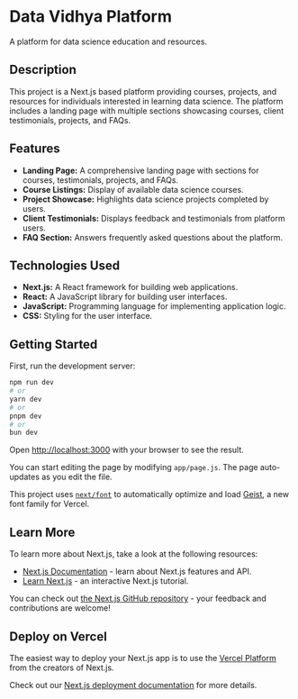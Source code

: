 # Data Vidhya Platform

A platform for data science education and resources.

## Description

This project is a Next.js based platform providing courses, projects, and resources for individuals interested in learning data science. The platform includes a landing page with multiple sections showcasing courses, client testimonials, projects, and FAQs.

## Features

*   **Landing Page:** A comprehensive landing page with sections for courses, testimonials, projects, and FAQs.
*   **Course Listings:** Display of available data science courses.
*   **Project Showcase:** Highlights data science projects completed by users.
*   **Client Testimonials:** Displays feedback and testimonials from platform users.
*   **FAQ Section:** Answers frequently asked questions about the platform.

## Technologies Used

*   **Next.js:** A React framework for building web applications.
*   **React:** A JavaScript library for building user interfaces.
*   **JavaScript:** Programming language for implementing application logic.
*   **CSS:** Styling for the user interface.

## Getting Started

First, run the development server:

```bash
npm run dev
# or
yarn dev
# or
pnpm dev
# or
bun dev
```

Open [http://localhost:3000](http://localhost:3000) with your browser to see the result.

You can start editing the page by modifying `app/page.js`. The page auto-updates as you edit the file.

This project uses [`next/font`](https://nextjs.org/docs/app/building-your-application/optimizing/fonts) to automatically optimize and load [Geist](https://vercel.com/font), a new font family for Vercel.

## Learn More

To learn more about Next.js, take a look at the following resources:

*   [Next.js Documentation](https://nextjs.org/docs) - learn about Next.js features and API.
*   [Learn Next.js](https://nextjs.org/learn) - an interactive Next.js tutorial.

You can check out [the Next.js GitHub repository](https://github.com/vercel/next.js) - your feedback and contributions are welcome!

## Deploy on Vercel

The easiest way to deploy your Next.js app is to use the [Vercel Platform](https://vercel.com/new?utm_medium=default-template&filter=next.js&utm_source=create-next-app&utm_campaign=create-next-app-readme) from the creators of Next.js.

Check out our [Next.js deployment documentation](https://nextjs.org/docs/app/building-your-application/deploying) for more details.
